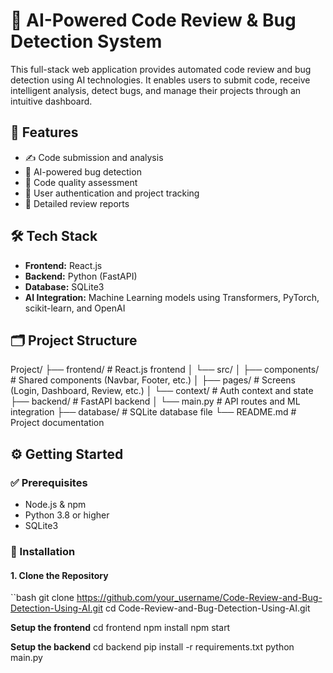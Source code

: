 # 🧠 AI-Powered Code Review & Bug Detection System

This full-stack web application provides automated code review and bug detection using AI technologies. It enables users to submit code, receive intelligent analysis, detect bugs, and manage their projects through an intuitive dashboard.

## 🚀 Features

- ✍️ Code submission and analysis
- 🤖 AI-powered bug detection
- 🧪 Code quality assessment
- 🔐 User authentication and project tracking
- 📄 Detailed review reports

## 🛠️ Tech Stack

- **Frontend:** React.js
- **Backend:** Python (FastAPI)
- **Database:** SQLite3
- **AI Integration:** Machine Learning models using Transformers, PyTorch, scikit-learn, and OpenAI

## 🗂️ Project Structure

Project/
├── frontend/ # React.js frontend
│ └── src/
│ ├── components/ # Shared components (Navbar, Footer, etc.)
│ ├── pages/ # Screens (Login, Dashboard, Review, etc.)
│ └── context/ # Auth context and state
├── backend/ # FastAPI backend
│ └── main.py # API routes and ML integration
├── database/ # SQLite database file
└── README.md # Project documentation

## ⚙️ Getting Started

### ✅ Prerequisites

- Node.js & npm
- Python 3.8 or higher
- SQLite3


### 🧪 Installation

#### 1. Clone the Repository

``bash
git clone https://github.com/your_username/Code-Review-and-Bug-Detection-Using-AI.git
cd Code-Review-and-Bug-Detection-Using-AI.git

**Setup the frontend**
cd frontend
npm install
npm start

**Setup the backend**
cd backend
pip install -r requirements.txt
python main.py
